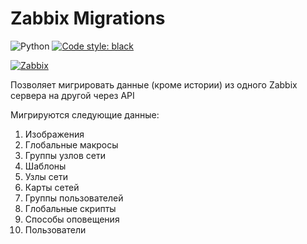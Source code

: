 # Zabbix Migrations

![Python](https://img.shields.io/badge/python-3.9+-blue.svg)
[![Code style: black](https://img.shields.io/badge/code_style-black-black.svg)](https://github.com/psf/black)

[![Zabbix](https://img.shields.io/badge/zabbix_5.0+-red.svg)](https://www.zabbix.com)

Позволяет мигрировать данные (кроме истории) из одного Zabbix
сервера на другой через API

Мигрируются следующие данные:
1. Изображения
2. Глобальные макросы
3. Группы узлов сети
4. Шаблоны
5. Узлы сети
6. Карты сетей
7. Группы пользователей
8. Глобальные скрипты
9. Способы оповещения
10. Пользователи


